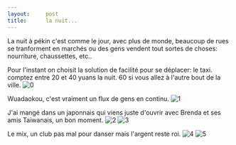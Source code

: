 ```yaml
---
layout:     post
title:      la nuit...
---
```



La nuit à pékin c'est comme le jour, avec plus de monde, beaucoup de rues se tranforment en marchés ou des gens vendent tout sortes de choses: nourriture, chaussettes, etc..


Pour l'instant on choisit la solution de facilité pour se déplacer: le taxi. comptez entre 20 et 40 yuans la nuit.
60 si vous allez à l'autre bout de la ville.
![0](https://cloud.githubusercontent.com/assets/1808854/9767793/83e36ea8-5752-11e5-9aff-2da3c73816a4.jpg)

Wuadaokou, c'est vraiment un flux de gens en continu.
![1](https://cloud.githubusercontent.com/assets/1808854/9767792/83e28bfa-5752-11e5-87f9-07a9c0a937de.gif)

J'ai mangé dans un japonnais qui viens juste d'ouvrir avec Brenda et ses amis Taiwanais, un bon moment. 
![2](https://cloud.githubusercontent.com/assets/1808854/9767791/83df794c-5752-11e5-9f22-d84370632bc7.jpg)
![3](https://cloud.githubusercontent.com/assets/1808854/9767795/83eaae2a-5752-11e5-957a-21d7d27cbb94.jpg)

Le mix, un club pas mal pour danser mais l'argent reste roi.
![4](https://cloud.githubusercontent.com/assets/1808854/9767794/83e3ccea-5752-11e5-80e9-ecfbb4e58823.jpg)
![5](https://cloud.githubusercontent.com/assets/1808854/9767796/8418f7f8-5752-11e5-86fb-37abfbe3b4db.jpg)
